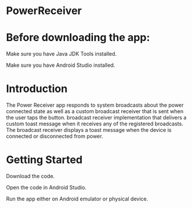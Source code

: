 # PowerReceiver

# Before downloading the app:

Make sure you have Java JDK Tools installed. 

Make sure you have Android Studio installed.

# Introduction

The Power Receiver app responds to system broadcasts about the power connected state as well as a custom broadcast receiver that is sent when the user taps the button. broadcast receiver implementation that delivers a custom toast message when it receives any of the registered broadcasts. The broadcast receiver displays a toast message when the device is connected or disconnected from power.

# Getting Started

Download the code.

Open the code in Android Studio.

Run the app either on Android emulator or physical device.
